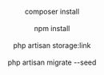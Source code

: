 <p align="center">
composer install
<br>
<br>
npm install
<br>
<br>
php artisan storage:link
<br>
<br>
php artisan migrate --seed
</p>
